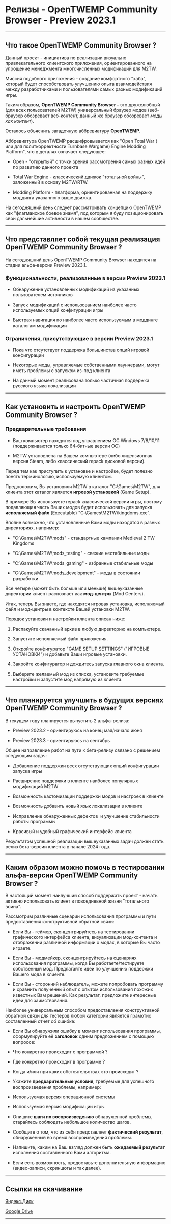 # Релизы - OpenTWEMP Community Browser - Preview 2023.1

---

## Что такое OpenTWEMP Community Browser ?

Данный проект - инициатива по реализации визуально привлекательного клиентского приложения, ориентированного на упрощение менеджмента многочисленных модификаций для M2TW.

Миссия подобного приложения - создание комфортного "хаба", который будет способствовать улучшению опыта взаимодействия между разработчиками и пользователями самых разных модификаций игры.

Таким образом, **OpenTWEMP Community Browser -** это дружелюбный (для всех пользователей M2TW) универсальный браузер модов (веб-браузер обозревает веб-контент, данный же браузер обозревает _моды как контент_).

Осталось объяснить загадочную аббревиатуру **OpenTWEMP**.

Аббревиатура OpenTWEMP расшифровывается как "Open Total War ( или для политкорректности Turnbase Wargame) Engine Modding Platform", что в деталях означает следующее:

* Open - "открытый" с точки зрения рассмотрения самых разных идей по развитию данного проекта

* Total War Engine - классический движок "тотальной войны", заложенный в основу M2TW/RTW.

* Modding Platform - платформа, ориентированная на поддержку моддинга указанного выше движка.

На сегодняшний день следует рассматривать концепцию OpenTWEMP как "флагманское боевое знамя", под которым я буду позиционировать свои дальнейшие активности в нашем сообществе.

---

## Что представляет собой текущая реализация OpenTWEMP Community Browser ?

На сегодняшний день OpenTWEMP Community Browser находится на стадии альфа-версии Preview 2023.1.

### Функциональности, реализованные в версии Preview 2023.1

* Обнаружение установленных модификаций из указанных пользователем источников

* Запуск модификаций с использованием наиболее часто используемых опций конфигурации игры

* Быстрая навигация по наиболее часто используемым в моддинге каталогам модификации

### Ограничения, присутствующие в версии Preview 2023.1

* Пока что отсутствует поддержка большинства опций игровой конфигурации

* Некоторые моды, управляемые собственными лаунчерами, могут иметь проблемы с запуском из-под клиента

* На данный момент реализована только частичная поддержка русского языка локализации

---

## Как установить и настроить OpenTWEMP Community Browser ?

### Предварительные требования

* Ваш компьютер находится под управлением ОС Windows 7/8/10/11 (поддерживаются только 64-битные версии ОС)

* M2TW установлена на Вашем компьютере (либо лицензионная версия Steam, либо классический repack дисковой версии).

Перед тем как приступить к установке и настройке, будет полезно понять терминологию, используемую клиентом.

Предположим, Вы установили M2TW в каталог "C:\\Games\\M2TW", для клиента этот каталог является **игровой установкой** (Game Setup).

В примере Вы используете repack классической версии игры, поэтому подавляющая часть Ваших модов будет использовать для запуска **исполняемый файл** (Executable) "C:\\Games\\M2TW\\kingdoms.exe".

Вполне возможно, что установленные Вами моды находятся в разных директориях, например:

* "C:\\Games\\M2TW\\mods" - стандартные кампании Medieval 2 TW Kingdoms

* "C:\\Games\\M2TW\\mods\_testing" - свежие нестабильные моды

* "C:\\Games\\M2TW\\mods\_gaming" - избранные стабильные моды

* "C:\\Games\\M2TW\\mods\_development" - моды в состоянии разработки

Все четыре (может быть больше или меньше) вышеуказанные директории клиент распознает как **мод-центры** (Mod Centers).

Итак, теперь Вы знаете, где находятся игровая установка, исполняемый файл и мод-центры в контексте Вашей установки M2TW.

Порядок установки и настройки клиента описан ниже:

1. Распакуйте скачанный архив в любую директорию на компьютере.

2. Запустите исполняемый файл приложения.

3. Откройте конфигуратор "GAME SETUP SETTINGS" ("ИГРОВЫЕ УСТАНОВКИ") и добавьте Ваши игровые установки.

4. Закройте конфигуратор и дождитесь запуска главного окна клиента.

5. Выберите желаемый мод из списка, установите требуемые настройки и запустите мод напрямую из клиента.

---

## Что планируется улучшить в будущих версиях OpenTWEMP Community Browser ?

В текущем году планируется выпустить 2 альфа-релиза:

* Preview 2023.2 - ориентируюсь на конец мая/начало июня

* Preview 2023.3 - ориентируюсь на сентябрь

Общее направление работ на пути к бета-релизу связано с решением следующим задач:

* Добавление поддержки всех отсутствующих опций конфигурации запуска игры

* Расширение поддержки в клиенте наиболее популярных модификаций M2TW

* Возможность кастомизации поддержки модов и настроек в клиенте

* Возможность добавить новый язык локализации в клиенте

* Исправление обнаруженных дефектов  и улучшение стабильности работы программы

* Красивый и удобный графический интерфейс клиента

Результатом успешной реализации вышеуказанных задач должен стать релиз бета-версии клиента в начале 2024 года.

---

## Каким образом можно помочь в тестировании альфа-версии OpenTWEMP Community Browser ?

В настоящий момент наилучший способ поддержать проект - начать активно использовать клиент в повседневной жизни "тотального воина".

Рассмотрим различные сценарии использования программы и пути предоставления конструктивной обратной связи:

* Если Вы - геймер, сконцентрируйтесь на тестировании графического интерфейса клиента, визуализации мод-контента и отображении различной информации о модах, в которые Вы часто играете.

* Если Вы - модмейкер, сконцентрируйтесь на сценариях использования программы, когда Вы работаете/тестируете собственный мод. Предлагайте идеи по улучшению поддержки Вашего мода в клиенте.

* Если Вы - сторонний наблюдатель, можете попробовать программу и сравнить полученный опыт с опытом использования похожих известных Вам решений. Как результат, предложите интересные идеи для заимствования.

Наиболее универсальным способом предоставления конструктивной обратной связи для тестеров любой категории является грамотно составленный отчет об ошибке:

* Если Вы обнаружили ошибку в момент использования программы, сформулируйте её **заголовок** одним предложением с помощью вопросов:

* Что конкретно происходит с программой ?

* Где конкретно происходит в программе ?

* Когда и/или при каких обстоятельствах это происходит ?

* Укажите **предварительные условия**, требуемые для успешного воспроизведения проблемы, например:

* Используемая версия операционной системы

* Используемая версия модификации игры

* Опишите **шаги по воспроизведению** обнаруженной проблемы, старайтесь соблюдать небольшое количество шагов.

* Сообщите о том, что из себя представляет **фактический результат**, обнаруженный во время воспроизведения проблемы.

* Напишите, каким на Ваш взгляд должен быть **ожидаемый результат** исполнения составленного Вами алгоритма.

* Если есть возможность, предоставьте дополнительную информацию (видео-записи, скриншоты и так далее).

---

## Ссылки на скачивание

[Яндекс.Диск](https://disk.yandex.ru/d/Dy8ltIc4uL3o-Q)

[Google Drive](https://drive.google.com/file/d/1G\_wx0Mu7Gv5UXPZqNf2Ute72XM9nhzqB/view?usp=sharing)

---
